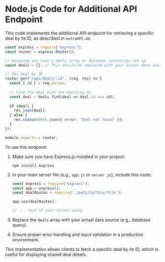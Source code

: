 # Node.js Code for Additional API Endpoint

This code implements the additional API endpoint for retrieving a specific deal by its ID, as described in `extraAPI.md`.

```javascript
const express = require('express');
const router = express.Router();

// Assuming you have a deals array or database connection set up
const deals = []; // This should be replaced with your actual data source

// Get Deal by ID
router.get('/api/deals/:id', (req, res) => {
  const { id } = req.params;
  
  // Find the deal with the matching ID
  const deal = deals.find(deal => deal.id === id);
  
  if (deal) {
    res.json(deal);
  } else {
    res.status(404).json({ error: "Deal not found" });
  }
});

module.exports = router;
```

To use this endpoint:

1. Make sure you have Express.js installed in your project:
   ```
   npm install express
   ```

2. In your main server file (e.g., `app.js` or `server.js`), include this route:

   ```javascript
   const express = require('express');
   const app = express();
   const dealRoutes = require('./path/to/this/file');

   app.use(dealRoutes);

   // ... rest of your server setup
   ```

3. Replace the `deals` array with your actual data source (e.g., database query).

4. Ensure proper error handling and input validation in a production environment.

This implementation allows clients to fetch a specific deal by its ID, which is useful for displaying shared deal details.